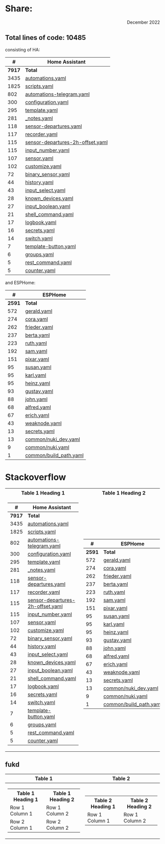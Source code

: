 # Share: 
<p align=right> December 2022 </p>

## Total lines of code: 10485

consisting of HA:

| # | Home Assistant |
| -- | -- |
| **7917** | **Total**
| 3435 | [automations.yaml](./automations.yaml)
| 1825 | [scripts.yaml](./scripts.yaml)
| 802 | [automations-telegram.yaml](./automations-telegram.yaml)
| 300 | [configuration.yaml](./configuration.yaml)
| 295 | [template.yaml](./template.yaml)
| 281 | [_notes.yaml](./_notes.yaml)
| 118 | [sensor-departures.yaml](./sensor-departures.yaml)
| 117 | [recorder.yaml](./recorder.yaml)
| 115 | [sensor-departures-2h-offset.yaml](./sensor-departures-2h-offset.yaml)
| 115 | [input_number.yaml](./input_number.yaml)
| 107 | [sensor.yaml](./sensor.yaml)
| 102 | [customize.yaml](./customize.yaml)
| 72 | [binary_sensor.yaml](./binary_sensor.yaml)
| 44 | [history.yaml](./history.yaml)
| 43 | [input_select.yaml](./input_select.yaml)
| 28 | [known_devices.yaml](./known_devices.yaml)
| 27 | [input_boolean.yaml](./input_boolean.yaml)
| 21 | [shell_command.yaml](./shell_command.yaml)
| 17 | [logbook.yaml](./logbook.yaml)
| 16 | [secrets.yaml](./secrets.yaml)
| 14 | [switch.yaml](./switch.yaml)
| 7 | [template-button.yaml](./template-button.yaml)
| 6 | [groups.yaml](./groups.yaml)
| 5 | [rest_command.yaml](./rest_command.yaml)
| 5 | [counter.yaml](./counter.yaml)

and ESPHome:

| # | ESPHome |
| -- | -- |
| **2591** | **Total**
| 572 | [gerald.yaml](./esphome/gerald.yaml)
| 274 | [cora.yaml](./esphome/cora.yaml)
| 262 | [frieder.yaml](./esphome/frieder.yaml)
| 237 | [berta.yaml](./esphome/berta.yaml)
| 223 | [ruth.yaml](./esphome/ruth.yaml)
| 192 | [sam.yaml](./esphome/sam.yaml)
| 151 | [pixar.yaml](./esphome/pixar.yaml)
| 95 | [susan.yaml](./esphome/susan.yaml)
| 95 | [karl.yaml](./esphome/karl.yaml)
| 95 | [heinz.yaml](./esphome/heinz.yaml)
| 93 | [gustav.yaml](./esphome/gustav.yaml)
| 88 | [john.yaml](./esphome/john.yaml)
| 68 | [alfred.yaml](./esphome/alfred.yaml)
| 67 | [erich.yaml](./esphome/erich.yaml)
| 43 | [weaknode.yaml](./esphome/weaknode.yaml)
| 13 | [secrets.yaml](./esphome/secrets.yaml)
| 13 | [common/nuki_dev.yaml](./esphome/common/nuki_dev.yaml)
| 9 | [common/nuki.yaml](./esphome/common/nuki.yaml)
| 1 | [common/build_path.yaml](./esphome/common/build_path.yaml)

# Stackoverflow
<table>
<tr><th>Table 1 Heading 1 </th><th>Table 1 Heading 2</th></tr>
<tr><td>

| # | Home Assistant |
| -- | -- |
| **7917** | **Total**
| 3435 | [automations.yaml](./automations.yaml)
| 1825 | [scripts.yaml](./scripts.yaml)
| 802 | [automations-telegram.yaml](./automations-telegram.yaml)
| 300 | [configuration.yaml](./configuration.yaml)
| 295 | [template.yaml](./template.yaml)
| 281 | [_notes.yaml](./_notes.yaml)
| 118 | [sensor-departures.yaml](./sensor-departures.yaml)
| 117 | [recorder.yaml](./recorder.yaml)
| 115 | [sensor-departures-2h-offset.yaml](./sensor-departures-2h-offset.yaml)
| 115 | [input_number.yaml](./input_number.yaml)
| 107 | [sensor.yaml](./sensor.yaml)
| 102 | [customize.yaml](./customize.yaml)
| 72 | [binary_sensor.yaml](./binary_sensor.yaml)
| 44 | [history.yaml](./history.yaml)
| 43 | [input_select.yaml](./input_select.yaml)
| 28 | [known_devices.yaml](./known_devices.yaml)
| 27 | [input_boolean.yaml](./input_boolean.yaml)
| 21 | [shell_command.yaml](./shell_command.yaml)
| 17 | [logbook.yaml](./logbook.yaml)
| 16 | [secrets.yaml](./secrets.yaml)
| 14 | [switch.yaml](./switch.yaml)
| 7 | [template-button.yaml](./template-button.yaml)
| 6 | [groups.yaml](./groups.yaml)
| 5 | [rest_command.yaml](./rest_command.yaml)
| 5 | [counter.yaml](./counter.yaml)

</td><td>

| # | ESPHome |
| -- | -- |
| **2591** | **Total**
| 572 | [gerald.yaml](./esphome/gerald.yaml)
| 274 | [cora.yaml](./esphome/cora.yaml)
| 262 | [frieder.yaml](./esphome/frieder.yaml)
| 237 | [berta.yaml](./esphome/berta.yaml)
| 223 | [ruth.yaml](./esphome/ruth.yaml)
| 192 | [sam.yaml](./esphome/sam.yaml)
| 151 | [pixar.yaml](./esphome/pixar.yaml)
| 95 | [susan.yaml](./esphome/susan.yaml)
| 95 | [karl.yaml](./esphome/karl.yaml)
| 95 | [heinz.yaml](./esphome/heinz.yaml)
| 93 | [gustav.yaml](./esphome/gustav.yaml)
| 88 | [john.yaml](./esphome/john.yaml)
| 68 | [alfred.yaml](./esphome/alfred.yaml)
| 67 | [erich.yaml](./esphome/erich.yaml)
| 43 | [weaknode.yaml](./esphome/weaknode.yaml)
| 13 | [secrets.yaml](./esphome/secrets.yaml)
| 13 | [common/nuki_dev.yaml](./esphome/common/nuki_dev.yaml)
| 9 | [common/nuki.yaml](./esphome/common/nuki.yaml)
| 1 | [common/build_path.yaml](./esphome/common/build_path.yaml)

</td></tr> </table>

## fukd

|Table 1|Table 2|
|--|--|
|<table> <tr><th>Table 1 Heading 1</th><th>Table 1 Heading 2</th></tr><tr><td>Row 1 Column 1</td><td>Row 1 Column 2</td></tr><tr><td>Row 2 Column 1</td><td>Row 2 Column 2</td></tr> </table>| <table> <tr><th>Table 2 Heading 1</th><th>Table 2 Heading 2</th></tr><tr><td>Row 1 Column 1</td><td>Row 1 Column 2</td></tr> </table>|